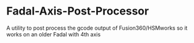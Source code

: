 # Fadal-Axis-Post-Processor
A utility to post process the gcode output of Fusion360/HSMworks so it works on an older Fadal with 4th axis
